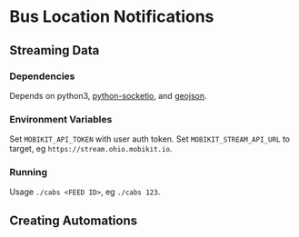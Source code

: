 # Bus Location Notifications

## Streaming Data

### Dependencies

Depends on python3, [python-socketio](https://pypi.org/project/python-socketio/), and [geojson](https://pypi.org/project/geojson/).

### Environment Variables

Set `MOBIKIT_API_TOKEN` with user auth token.
Set `MOBIKIT_STREAM_API_URL` to target, eg `https://stream.ohio.mobikit.io`.

### Running

Usage `./cabs <FEED ID>`, eg `./cabs 123`.

## Creating Automations

